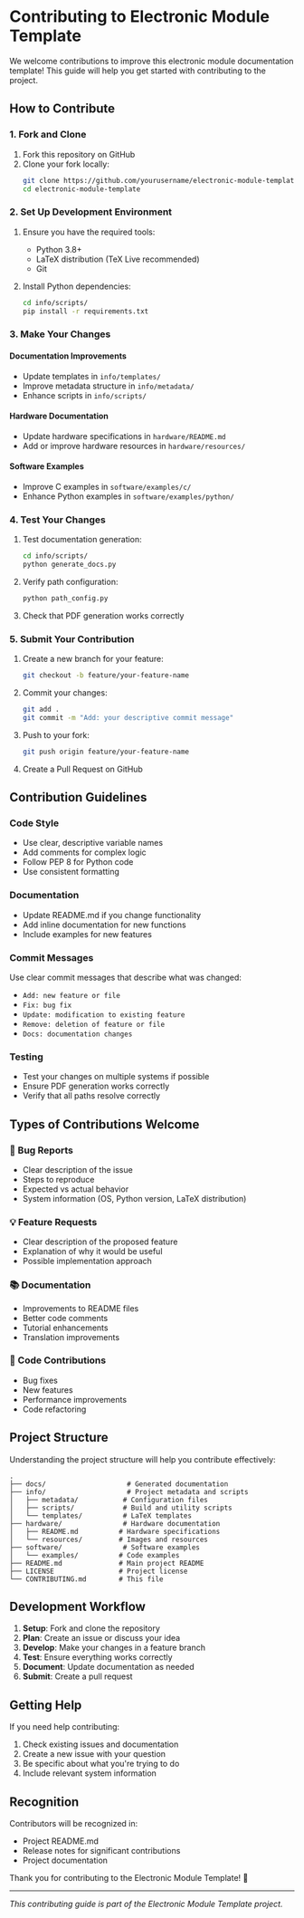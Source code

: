 # Contributing to Electronic Module Template

We welcome contributions to improve this electronic module documentation template! This guide will help you get started with contributing to the project.

## How to Contribute

### 1. Fork and Clone

1. Fork this repository on GitHub
2. Clone your fork locally:
   ```bash
   git clone https://github.com/yourusername/electronic-module-template.git
   cd electronic-module-template
   ```

### 2. Set Up Development Environment

1. Ensure you have the required tools:
   - Python 3.8+
   - LaTeX distribution (TeX Live recommended)
   - Git

2. Install Python dependencies:
   ```bash
   cd info/scripts/
   pip install -r requirements.txt
   ```

### 3. Make Your Changes

#### Documentation Improvements
- Update templates in `info/templates/`
- Improve metadata structure in `info/metadata/`
- Enhance scripts in `info/scripts/`

#### Hardware Documentation
- Update hardware specifications in `hardware/README.md`
- Add or improve hardware resources in `hardware/resources/`

#### Software Examples
- Improve C examples in `software/examples/c/`
- Enhance Python examples in `software/examples/python/`

### 4. Test Your Changes

1. Test documentation generation:
   ```bash
   cd info/scripts/
   python generate_docs.py
   ```

2. Verify path configuration:
   ```bash
   python path_config.py
   ```

3. Check that PDF generation works correctly

### 5. Submit Your Contribution

1. Create a new branch for your feature:
   ```bash
   git checkout -b feature/your-feature-name
   ```

2. Commit your changes:
   ```bash
   git add .
   git commit -m "Add: your descriptive commit message"
   ```

3. Push to your fork:
   ```bash
   git push origin feature/your-feature-name
   ```

4. Create a Pull Request on GitHub

## Contribution Guidelines

### Code Style
- Use clear, descriptive variable names
- Add comments for complex logic
- Follow PEP 8 for Python code
- Use consistent formatting

### Documentation
- Update README.md if you change functionality
- Add inline documentation for new functions
- Include examples for new features

### Commit Messages
Use clear commit messages that describe what was changed:
- `Add: new feature or file`
- `Fix: bug fix`
- `Update: modification to existing feature`
- `Remove: deletion of feature or file`
- `Docs: documentation changes`

### Testing
- Test your changes on multiple systems if possible
- Ensure PDF generation works correctly
- Verify that all paths resolve correctly

## Types of Contributions Welcome

### 🐛 Bug Reports
- Clear description of the issue
- Steps to reproduce
- Expected vs actual behavior
- System information (OS, Python version, LaTeX distribution)

### 💡 Feature Requests
- Clear description of the proposed feature
- Explanation of why it would be useful
- Possible implementation approach

### 📚 Documentation
- Improvements to README files
- Better code comments
- Tutorial enhancements
- Translation improvements

### 🔧 Code Contributions
- Bug fixes
- New features
- Performance improvements
- Code refactoring

## Project Structure

Understanding the project structure will help you contribute effectively:

```
.
├── docs/                    # Generated documentation
├── info/                    # Project metadata and scripts
│   ├── metadata/           # Configuration files
│   ├── scripts/            # Build and utility scripts
│   └── templates/          # LaTeX templates
├── hardware/               # Hardware documentation
│   ├── README.md          # Hardware specifications
│   └── resources/         # Images and resources
├── software/               # Software examples
│   └── examples/          # Code examples
├── README.md              # Main project README
├── LICENSE                # Project license
└── CONTRIBUTING.md        # This file
```

## Development Workflow

1. **Setup**: Fork and clone the repository
2. **Plan**: Create an issue or discuss your idea
3. **Develop**: Make your changes in a feature branch
4. **Test**: Ensure everything works correctly
5. **Document**: Update documentation as needed
6. **Submit**: Create a pull request

## Getting Help

If you need help contributing:

1. Check existing issues and documentation
2. Create a new issue with your question
3. Be specific about what you're trying to do
4. Include relevant system information

## Recognition

Contributors will be recognized in:
- Project README.md
- Release notes for significant contributions
- Project documentation

Thank you for contributing to the Electronic Module Template! 🚀

---

*This contributing guide is part of the Electronic Module Template project.*
